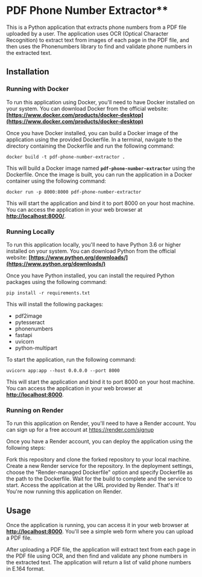 # PDF Phone Number Extractor**

This is a Python application that extracts phone numbers from a PDF file uploaded by a user. The application uses OCR (Optical Character Recognition) to extract text from images of each page in the PDF file, and then uses the Phonenumbers library to find and validate phone numbers in the extracted text.

## **Installation**

### **Running with Docker**

To run this application using Docker, you'll need to have Docker installed on your system. You can download Docker from the official website: **[https://www.docker.com/products/docker-desktop](https://www.docker.com/products/docker-desktop)**

Once you have Docker installed, you can build a Docker image of the application using the provided Dockerfile. In a terminal, navigate to the directory containing the Dockerfile and run the following command:

```
docker build -t pdf-phone-number-extractor .
```

This will build a Docker image named **`pdf-phone-number-extractor`** using the Dockerfile. Once the image is built, you can run the application in a Docker container using the following command:

```
docker run -p 8000:8000 pdf-phone-number-extractor
```

This will start the application and bind it to port 8000 on your host machine. You can access the application in your web browser at **[http://localhost:8000/](http://localhost:8000/)**.

### **Running Locally**

To run this application locally, you'll need to have Python 3.6 or higher installed on your system. You can download Python from the official website: **[https://www.python.org/downloads/](https://www.python.org/downloads/)**

Once you have Python installed, you can install the required Python packages using the following command:

```
pip install -r requirements.txt
```

This will install the following packages:

- pdf2image
- pytesseract
- phonenumbers
- fastapi
- uvicorn
- python-multipart

To start the application, run the following command:

```
uvicorn app:app --host 0.0.0.0 --port 8000
```

This will start the application and bind it to port 8000 on your host machine. You can access the application in your web browser at **[http://localhost:8000](http://localhost:8000/)**.

### **Running on Render**

To run this application on Render, you'll need to have a Render account. You can sign up for a free account at https://render.com/signup

Once you have a Render account, you can deploy the application using the following steps:

Fork this repository and clone the forked repository to your local machine.
Create a new Render service for the repository.
In the deployment settings, choose the "Render-managed Dockerfile" option and specify Dockerfile as the path to the Dockerfile.
Wait for the build to complete and the service to start.
Access the application at the URL provided by Render.
That's it! You're now running this application on Render.

## **Usage**

Once the application is running, you can access it in your web browser at **[http://localhost:8000](http://localhost:8000/)**. You'll see a simple web form where you can upload a PDF file.

After uploading a PDF file, the application will extract text from each page in the PDF file using OCR, and then find and validate any phone numbers in the extracted text. The application will return a list of valid phone numbers in E.164 format.